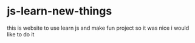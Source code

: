 # js-learn-new-things
this is website to use learn js and make fun project so it was nice i would like to do it
